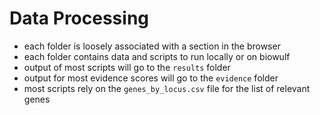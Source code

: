 # Data Processing
* each folder is loosely associated with a section in the browser
* each folder contains data and scripts to run locally or on biowulf
* output of most scripts will go to the `results` folder
* output for most evidence scores will go to the `evidence` folder
* most scripts rely on the `genes_by_locus.csv` file for the list of relevant genes